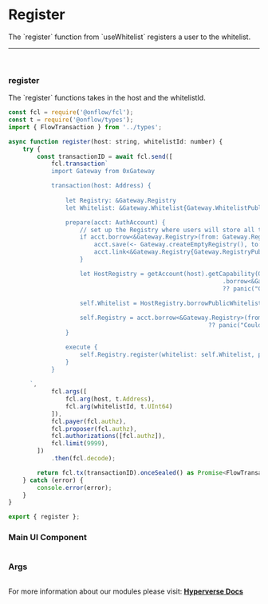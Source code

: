 # Register

<p> The `register` function from `useWhitelist` registers a user to the whitelist. </p>

---

<br>

### register

<p> The `register` functions takes in the host and the whitelistId. </p>

```jsx
const fcl = require('@onflow/fcl');
const t = require('@onflow/types');
import { FlowTransaction } from '../types';

async function register(host: string, whitelistId: number) {
	try {
		const transactionID = await fcl.send([
			fcl.transaction`
			import Gateway from 0xGateway

			transaction(host: Address) {
			
				let Registry: &Gateway.Registry
				let Whitelist: &Gateway.Whitelist{Gateway.WhitelistPublic}

				prepare(acct: AuthAccount) {
					// set up the Registry where users will store all their created events
					if acct.borrow<&Gateway.Registry>(from: Gateway.RegistryStoragePath) == nil {
						acct.save(<- Gateway.createEmptyRegistry(), to: Gateway.RegistryStoragePath)
						acct.link<&Gateway.Registry{Gateway.RegistryPublic}>(Gateway.RegistryPublicPath, target: Gateway.RegistryStoragePath)
					}

					let HostRegistry = getAccount(host).getCapability(Gateway.RegistryPublicPath)
															.borrow<&Gateway.Registry{Gateway.RegistryPublic}>()
															?? panic("Could not borrow the public Registry from the host.")
					
					self.Whitelist = HostRegistry.borrowPublicWhitelistRef(whitelistId: whitelistId)

					self.Registry = acct.borrow<&Gateway.Registry>(from:  Gateway.RegistryStoragePath)
														?? panic("Could not borrow the Registry from the signer of registering.")
				}

				execute {
					self.Registry.register(whitelist: self.Whitelist, params: {})
				}
			}
 
      `,
			fcl.args([
				fcl.arg(host, t.Address),
				fcl.arg(whitelistId, t.UInt64)
			]),
			fcl.payer(fcl.authz),
			fcl.proposer(fcl.authz),
			fcl.authorizations([fcl.authz]),
			fcl.limit(9999),
		])
			.then(fcl.decode);

		return fcl.tx(transactionID).onceSealed() as Promise<FlowTransaction>;
	} catch (error) {
		console.error(error);
	}
}

export { register };
```

### Main UI Component

```jsx

```

### Args

<p> </p>

```jsx

```

For more information about our modules please visit: [**Hyperverse Docs**](docs.hyperverse.dev)
